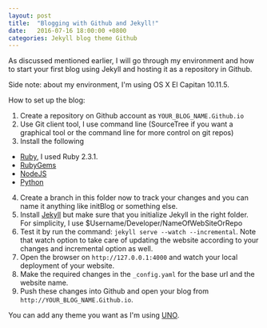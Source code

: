 ```yaml
---
layout: post
title:  "Blogging with Github and Jekyll!"
date:   2016-07-16 18:00:00 +0800
categories: Jekyll blog theme Github
---
```


As discussed mentioned earlier, I will go through my environment and how to start your first blog using Jekyll and hosting it as a repository in Github.

Side note: about my environment, I'm using OS X El Capitan 10.11.5.

How to set up the blog:

1. Create a repository on Github account as `YOUR_BLOG_NAME.Github.io`
2. Use Git client tool, I use command line (SourceTree if you want a graphical tool or the command line for more control on git repos)
3. Install the following
* [Ruby](https://gorails.com/setup/osx/10.11-el-capitan), I used Ruby 2.3.1.
* [RubyGems](https://rubygems.org/pages/download)
* [NodeJS](https://nodejs.org/en/)
* [Python](https://www.python.org/downloads/)

4. Create a branch in this folder now to track your changes and you can name it anything like initBlog or something else.
5. Install [Jekyll](https://jekyllrb.com/docs/installation/) but make sure that you initialize Jekyll in the right folder. For simplicity, I use $Username/Developer/NameOfWebSiteOrRepo 
6. Test it by run the command: `jekyll serve --watch --incremental`. Note that watch option to take care of updating the website according to your changes and incremental option as well.
7. Open the browser on `http://127.0.0.1:4000` and watch your local deployment of your website.
8. Make the required changes in the `_config.yaml` for the base url and the website name.
9. Push these changes into Github and open your blog from `http://YOUR_BLOG_NAME.Github.io`.

You can add any theme you want as I'm using [UNO](https://github.com/joshgerdes/jekyll-uno).